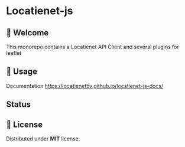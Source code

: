 # Locatienet-js

## 🚀 Welcome

This monorepo contains a Locatienet API Client and several plugins for leaflet

## 📖 Usage

Documentation <https://locatienetbv.github.io/locatienet-js-docs/>

## Status

## 📜 License

Distributed under **MIT** license.
